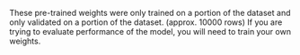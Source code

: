 These pre-trained weights were only trained on a portion of the dataset and only validated on a portion of the dataset. (approx. 10000 rows) If you are trying to evaluate performance of the model, you will need to train your own weights.
